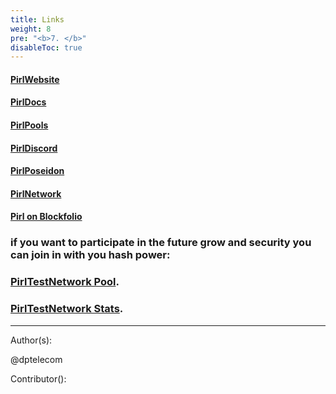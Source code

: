 ```yaml
---
title: Links
weight: 8
pre: "<b>7. </b>"
disableToc: true
---
```




#### [PirlWebsite](https://pirl.io/en/ "PirlWebsite")

#### [PirlDocs](https://docs.pirl.io/en/ "PirlDocs")

#### [PirlPools](https://pirl.io/en/pools/ "PirlPools")

#### [PirlDiscord](https://discord.gg/QYYkVRz "PirlDiscord")

#### [PirlPoseidon](https://poseidon.pirl.io/explorer/ "PirlPoseidon")

#### [PirlNetwork](http://stats.pirl.io "PirlNetwork")


#### [Pirl on Blockfolio](https://blockfolio.com "Pirl on Blockfolio")


### if you want to participate in the future grow and security you can join in with you hash power:


### [PirlTestNetwork Pool](http://testnetpool.pirl.io/#/ "PirlTestNetwork Pool").


### [PirlTestNetwork Stats](http://devstats.pirl.io/ "PirlTestNetwork Stats").



---
Author(s):

@dptelecom

Contributor():
